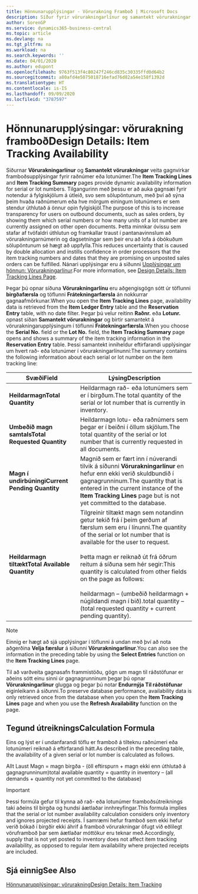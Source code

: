 ```yaml
---
title: Hönnunarupplýsingar - Vörurakning Framboð | Microsoft Docs
description: Síður fyrir vörurakningarlínur og samantekt vörurakningar veita gagnvirkar framboðsupplýsingar fyrir raðnúmer eða lotunúmer. Tilgangurinn með þessu er að auka gagnsæi fyrir notendur á fylgiskjölum á útleið, svo sem sölupöntunum, með því að sýna þeim hvaða raðnúmerum eða hve mörgum einingum lotunúmers er sem stendur úthlutað á önnur opin fylgiskjöl.
author: SorenGP
ms.service: dynamics365-business-central
ms.topic: article
ms.devlang: na
ms.tgt_pltfrm: na
ms.workload: na
ms.search.keywords: ''
ms.date: 04/01/2020
ms.author: edupont
ms.openlocfilehash: 9763f513f4c80247f246cd835c30335ffd0d64b2
ms.sourcegitcommit: a80afd4e5075018716efad76d82a54e158f1392d
ms.translationtype: HT
ms.contentlocale: is-IS
ms.lasthandoff: 09/09/2020
ms.locfileid: "3787597"
---
```

# <a name="design-details-item-tracking-availability"></a><span data-ttu-id="e8e05-104">Hönnunarupplýsingar: vörurakning framboð</span><span class="sxs-lookup"><span data-stu-id="e8e05-104">Design Details: Item Tracking Availability</span></span>
<span data-ttu-id="e8e05-105">Síðurnar **Vörurakningarlínur** og **Samantekt vörurakningar** veita gagnvirkar framboðsupplýsingar fyrir raðnúmer eða lotunúmer.</span><span class="sxs-lookup"><span data-stu-id="e8e05-105">The **Item Tracking Lines** and **Item Tracking Summary** pages provide dynamic availability information for serial or lot numbers.</span></span> <span data-ttu-id="e8e05-106">Tilgangurinn með þessu er að auka gagnsæi fyrir notendur á fylgiskjölum á útleið, svo sem sölupöntunum, með því að sýna þeim hvaða raðnúmerum eða hve mörgum einingum lotunúmers er sem stendur úthlutað á önnur opin fylgiskjöl.</span><span class="sxs-lookup"><span data-stu-id="e8e05-106">The purpose of this is to increase transparency for users on outbound documents, such as sales orders, by showing them which serial numbers or how many units of a lot number are currently assigned on other open documents.</span></span> <span data-ttu-id="e8e05-107">Þetta minnkar óvissu sem stafar af tvöfaldri úthlutun og framkallar traust í pantanavinnslum að vörurakningarnúmerin og dagsetningar sem þeir eru að lofa á óbókuðum sölupöntunum sé hægt að uppfylla.</span><span class="sxs-lookup"><span data-stu-id="e8e05-107">This reduces uncertainty that is caused by double allocation and instills confidence in order processors that the item tracking numbers and dates that they are promising on unposted sales orders can be fulfilled.</span></span> <span data-ttu-id="e8e05-108">Nánari upplýsingar eru á síðunni [Upplýsingar um hönnun: Vörurakningarlínur](design-details-item-tracking-lines-window.md).</span><span class="sxs-lookup"><span data-stu-id="e8e05-108">For more information, see [Design Details: Item Tracking Lines Page](design-details-item-tracking-lines-window.md).</span></span>  

 <span data-ttu-id="e8e05-109">Þegar þú opnar síðuna **Vörurakningarlínu** eru aðgengisgögn sótt úr töflunni **birgðafærsla** og töflunni **Frátekningarfærsla** án nokkurrar gagnaafmörkunar.</span><span class="sxs-lookup"><span data-stu-id="e8e05-109">When you open the **Item Tracking Lines** page, availability data is retrieved from the **Item Ledger Entry** table and the **Reservation Entry** table, with no date filter.</span></span> <span data-ttu-id="e8e05-110">Þegar þú velur reitinn **Raðnr.** eða **Lotunr.** opnast síðan **Samantekt vörurakningar** og birtir samantekt á vörurakningarupplýsingum í töflunni **Frátekningarfærsla**.</span><span class="sxs-lookup"><span data-stu-id="e8e05-110">When you choose the **Serial No.** field or the **Lot No.** field, the **Item Tracking Summary** page opens and shows a summary of the item tracking information in the **Reservation Entry** table.</span></span> <span data-ttu-id="e8e05-111">Þessi samantekt inniheldur eftirfarandi upplýsingar um hvert rað- eða lotunúmer í vörurakningarlínunni:</span><span class="sxs-lookup"><span data-stu-id="e8e05-111">The summary contains the following information about each serial or lot number on the item tracking line:</span></span>  

|<span data-ttu-id="e8e05-112">Svæði</span><span class="sxs-lookup"><span data-stu-id="e8e05-112">Field</span></span>|<span data-ttu-id="e8e05-113">Lýsing</span><span class="sxs-lookup"><span data-stu-id="e8e05-113">Description</span></span>|  
|---------------------------------|---------------------------------------|  
|<span data-ttu-id="e8e05-114">**Heildarmagn**</span><span class="sxs-lookup"><span data-stu-id="e8e05-114">**Total Quantity**</span></span>|<span data-ttu-id="e8e05-115">Heildarmagn rað- eða lotunúmers sem er í birgðum.</span><span class="sxs-lookup"><span data-stu-id="e8e05-115">The total quantity of the serial or lot number that is currently in inventory.</span></span>|  
|<span data-ttu-id="e8e05-116">**Umbeðið magn samtals**</span><span class="sxs-lookup"><span data-stu-id="e8e05-116">**Total Requested Quantity**</span></span>|<span data-ttu-id="e8e05-117">Heildarmagn lotu- eða raðnúmers sem þegar er í beiðni í öllum skjölum.</span><span class="sxs-lookup"><span data-stu-id="e8e05-117">The total quantity of the serial or lot number that is currently requested in all documents.</span></span>|  
|<span data-ttu-id="e8e05-118">**Magn í undirbúningi**</span><span class="sxs-lookup"><span data-stu-id="e8e05-118">**Current Pending Quantity**</span></span>|<span data-ttu-id="e8e05-119">Magnið sem er fært inn í núverandi tilvik á síðunni **Vörurakningarlínur** en hefur enn ekki verið skuldbundið í gagnagrunninum.</span><span class="sxs-lookup"><span data-stu-id="e8e05-119">The quantity that is entered in the current instance of the **Item Tracking Lines** page but is not yet committed to the database.</span></span>|  
|<span data-ttu-id="e8e05-120">**Heildarmagn tiltækt**</span><span class="sxs-lookup"><span data-stu-id="e8e05-120">**Total Available Quantity**</span></span>|<span data-ttu-id="e8e05-121">Tilgreinir tiltækt magn sem notandinn getur tekið frá í þeim gerðum af færslum sem eru í línunni.</span><span class="sxs-lookup"><span data-stu-id="e8e05-121">The quantity of the serial or lot number that is available for the user to request.</span></span><br /><br /> <span data-ttu-id="e8e05-122">Þetta magn er reiknað út frá öðrum reitum á síðuna sem hér segir:</span><span class="sxs-lookup"><span data-stu-id="e8e05-122">This quantity is calculated from other fields on the page as follows:</span></span><br /><br /> <span data-ttu-id="e8e05-123">heildarmagn – (umbeðið heildarmagn + núgildandi magn í bið).</span><span class="sxs-lookup"><span data-stu-id="e8e05-123">total quantity – (total requested quantity + current pending quantity).</span></span>|  

> [!NOTE]  
>  <span data-ttu-id="e8e05-124">Einnig er hægt að sjá upplýsingar í töflunni á undan með því að nota aðgerðina **Velja færslur** á síðunni **Vörurakningarlínur**.</span><span class="sxs-lookup"><span data-stu-id="e8e05-124">You can also see the information in the preceding table by using the **Select Entries** function on the **Item Tracking Lines** page.</span></span>  

 <span data-ttu-id="e8e05-125">Til að varðveita gagnasafn frammistöðu, gögn um magn til ráðstöfunar er aðeins sótt einu sinni úr gagnagrunninum þegar þú opnar **Vörurakningarlínur** glugga og þegar þú notar **Endurnýja Til ráðstöfunar** eiginleikann á síðunni.</span><span class="sxs-lookup"><span data-stu-id="e8e05-125">To preserve database performance, availability data is only retrieved once from the database when you open the **Item Tracking Lines** page and when you use the **Refresh Availability** function on the page.</span></span>  

## <a name="calculation-formula"></a><span data-ttu-id="e8e05-126">Tegund útreiknings</span><span class="sxs-lookup"><span data-stu-id="e8e05-126">Calculation Formula</span></span>  
 <span data-ttu-id="e8e05-127">Eins og lýst er í undanfarandi töflu er framboð á tilteknu raðnúmeri eða lotunúmeri reiknað á eftirfarandi hátt.</span><span class="sxs-lookup"><span data-stu-id="e8e05-127">As described in the preceding table, the availability of a given serial or lot number is calculated as follows.</span></span>  

 <span data-ttu-id="e8e05-128">Allt Laust Magn = magn birgða - (öll eftirspurn + magn ekki enn úthlutað á gagnagrunninum)</span><span class="sxs-lookup"><span data-stu-id="e8e05-128">total available quantity = quantity in inventory – (all demands + quantity not yet committed to the database)</span></span>  

> [!IMPORTANT]  
>  <span data-ttu-id="e8e05-129">Þessi formúla gefur til kynna að rað- eða lotunúmer framboðsútreiknings taki aðeins til birgða og hundsi áætlaðar innhreyfingar.</span><span class="sxs-lookup"><span data-stu-id="e8e05-129">This formula implies that the serial or lot number availability calculation considers only inventory and ignores projected receipts.</span></span> <span data-ttu-id="e8e05-130">Í samræmi hefur framboð sem ekki hefur verið bókað í birgðir ekki áhrif á framboð vörurakningar öfugt við eðlilegt vöruframboð þar sem áætlaðar móttökur eru teknar með.</span><span class="sxs-lookup"><span data-stu-id="e8e05-130">Accordingly, supply that is not yet posted to inventory does not affect item tracking availability, as opposed to regular item availability where projected receipts are included.</span></span>  

## <a name="see-also"></a><span data-ttu-id="e8e05-131">Sjá einnig</span><span class="sxs-lookup"><span data-stu-id="e8e05-131">See Also</span></span>  
 [<span data-ttu-id="e8e05-132">Hönnunarupplýsingar: vörurakning</span><span class="sxs-lookup"><span data-stu-id="e8e05-132">Design Details: Item Tracking</span></span>](design-details-item-tracking.md)
